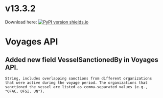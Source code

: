 # v13.3.2
Download here: [![PyPI version shields.io](https://img.shields.io/pypi/v/signal-ocean.svg)](https://pypi.python.org/pypi/signal-ocean/)

# Voyages API

## Added new field VesselSanctionedBy in Voyages API.
    String, includes overlapping sanctions from different organizations that were active during the voyage period. The organizations that sanctioned the vessel are listed as comma-separated values (e.g., "OFAC, OFSI, UN").
